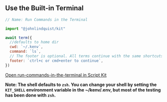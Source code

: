 <meta url="https://github.com/johnlindquist/kit/discussions/821">
<meta id="D_kwDOEu7MBc4AP_up">
<meta sectionIndex="1">
<meta title="Built-in Terminal">
<meta section="Essentials">
<meta i="4">    
<meta path="docs/built-in-terminal">

## Use the Built-in Terminal

```js
// Name: Run Commands in the Terminal

import "@johnlindquist/kit"

await term({
  //defaults to home dir
  cwd: `~/.kenv`,
  command: `ls`,
  // The footer is optional. All terms continue with the same shortcuts
  footer: `ctrl+c or cmd+enter to continue`,
})
```

[Open run-commands-in-the-terminal in Script Kit](https://scriptkit.com/api/new?name=run-commands-in-the-terminal&url=https://gist.githubusercontent.com/johnlindquist/e1fbd791d67d772c047f2afcab087cff/raw/37f5ab92f8caafbf437d4f234818ebae67fb7fba/run-commands-in-the-terminal.js")

**Note: The shell defaults to `zsh`. You can change your shell by setting the `KIT_SHELL` environment variable in the ~/kenv/.env, but most of the testing has been done with `zsh`.**
